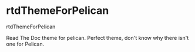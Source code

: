# rtdThemeForPelican
rtdThemeForPelican

Read The Doc theme for pelican. Perfect theme, don't know why there isn't one for Pelican.
